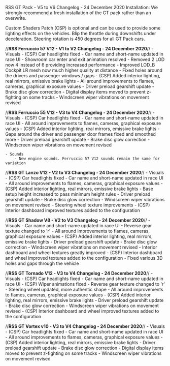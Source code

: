 RSS GT Pack - V5 to V6 Changelog - 24 December 2020
	Installation: We strongly recommend a fresh installation of the GT pack rather than an overwrite.

Custom Shaders Patch (CSP) is optional and can be used to provide some lighting effects on the vehicles.
Blip the throttle during downshifts under deceleration. 
Steering rotation is 450 degrees for all GT Pack cars.

//**RSS Ferruccio 57 V12 - V1 to V2 Changelog - 24 December 2020**// 
	- Visuals
		- (CSP) Car headlights fixed
		- Car name and short-name updated in race UI
		- Showroom car enter and exit animation resolved
		- Removed 2 LOD now 4 instead of 6 providing increased performance
		- Improved LOD_B Cockpit LR mesh now much higher quality at distance
		- Fixed holes around the drivers and passenger windows / gaps
		- (CSP) Added interior lighting, real mirrors, emissive brake lights 
		- All around improvements to flames, cameras, graphical exposure values
		- Driver preload gearshift update
		- Brake disc glow correction
		- Digital display items moved to prevent z-fighting on some tracks
		- Windscreen wiper vibrations on movement revised


//**RSS Ferruccio 55 V12 - V3 to V4 Changelog - 24 December 2020**//
	- Visuals
		- (CSP) Car headlights fixed 
		- Car name and short-name updated in race UI
		- All around improvements to flames, cameras, graphical exposure values
		- (CSP) Added interior lighting, real mirrors, emissive brake lights 
		- Gaps around the driver and passenger door frames fixed and smoothed more
		- Driver preload gearshift update
		- Brake disc glow correction
		- Windscreen wiper vibrations on movement revised
	
	- Sounds
		- New engine sounds. Ferruccio 57 V12 sounds remain the same for variation 
		
	
//**RSS GT Lanzo V12 - V2 to V3 Changelog - 24 December 2020**//
	- Visuals
		- (CSP) Car headlights fixed
		- Car name and short-name updated in race UI
		- All around improvements to flames, cameras, graphical exposure values
		- (CSP) Added interior lighting, real mirrors, emissive brake lights 
		- Base setup height increased to pass minimum height rules
		- Driver preload gearshift update
		- Brake disc glow correction
		- Windscreen wiper vibrations on movement revised
		- Steering wheel texture improvements 
		- (CSP) Interior dashboard improved textures added to the configuration

		
//**RSS GT Shadow V8 - V2 to V3 Changelog - 24 December 2020**//
	- Visuals
		- Car name and short-name updated in race UI
		- Reverse gear texture changed to 'r'
		- All around improvements to flames, cameras, graphical exposure values
		- (CSP) Added interior lighting, real mirrors, emissive brake lights 
		- Driver preload gearshift update
		- Brake disc glow correction
		- Windscreen wiper vibrations on movement revised
		- Interior dashboard and wheel textures greatly improved 
		- (CSP) Interior dashboard and wheel improved textures added to the configuration
		- Fixed various 3D holes and gaps through the vehicle 

//**RSS GT Tornado V12 - V3 to V4 Changelog - 24 December 2020**//
	- Visuals
		- (CSP) Car headlights fixed
		- Car name and short-name updated in race UI
		- (CSP) Wiper animations fixed
		- Reverse gear texture changed to 'r'
		- Steering wheel updated, more authentic shape 
		- All around improvements to flames, cameras, graphical exposure values
		- (CSP) Added interior lighting, real mirrors, emissive brake lights 
		- Driver preload gearshift update
		- Brake disc glow correction
		- Windscreen wiper vibrations on movement revised
		- (CSP) Interior dashboard and wheel improved textures added to the configuration

		
//**RSS GT Vortex v10 - V3 to V4 Changelog - 24 December 2020**//
	- Visuals
		- (CSP) Car headlights fixed
		- Car name and short-name updated in race UI
		- All around improvements to flames, cameras, graphical exposure values
		- (CSP) Added interior lighting, real mirrors, emissive brake lights 
		- Driver preload gearshift update
		- Brake disc glow correction
		- Digital display items moved to prevent z-fighting on some tracks
		- Windscreen wiper vibrations on movement revised
